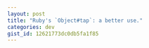 ```yaml
---
layout: post
title: "Ruby's `Object#tap`: a better use."
categories: dev
gist_id: 12621773dc0db5fa1f85
---
```

